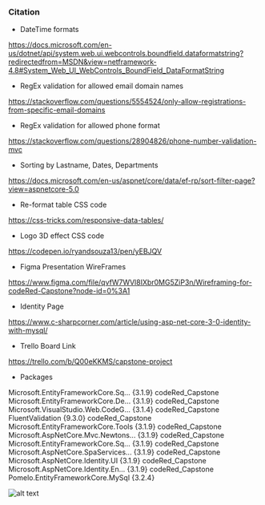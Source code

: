 ### Citation

* DateTime formats 

https://docs.microsoft.com/en-us/dotnet/api/system.web.ui.webcontrols.boundfield.dataformatstring?redirectedfrom=MSDN&view=netframework-4.8#System_Web_UI_WebControls_BoundField_DataFormatString

* RegEx validation for allowed email domain names

https://stackoverflow.com/questions/5554524/only-allow-registrations-from-specific-email-domains

* RegEx validation for allowed phone format

https://stackoverflow.com/questions/28904826/phone-number-validation-mvc

* Sorting by Lastname, Dates, Departments

https://docs.microsoft.com/en-us/aspnet/core/data/ef-rp/sort-filter-page?view=aspnetcore-5.0

* Re-format table CSS code

https://css-tricks.com/responsive-data-tables/

* Logo 3D effect CSS code

https://codepen.io/ryandsouza13/pen/yEBJQV

* Figma Presentation WireFrames

https://www.figma.com/file/qvfW7WVl8IXbr0MG5ZiP3n/Wireframing-for-codeRed-Capstone?node-id=0%3A1

* Identity Page

https://www.c-sharpcorner.com/article/using-asp-net-core-3-0-identity-with-mysql/

* Trello Board Link

https://trello.com/b/Q00eKKMS/capstone-project

* Packages

Microsoft.EntityFrameworkCore.Sq... {3.1.9}                                  codeRed_Capstone                                                                                                                                       
Microsoft.EntityFrameworkCore.De... {3.1.9}                                  codeRed_Capstone                                                                                                                                       
Microsoft.VisualStudio.Web.CodeG... {3.1.4}                                  codeRed_Capstone                                                                                                                                       
FluentValidation                    {9.3.0}                                  codeRed_Capstone                                                                                                                                       
Microsoft.EntityFrameworkCore.Tools {3.1.9}                                  codeRed_Capstone                                                                                                                                       
Microsoft.AspNetCore.Mvc.Newtons... {3.1.9}                                  codeRed_Capstone                                                                                                                                       
Microsoft.EntityFrameworkCore.Sq... {3.1.9}                                  codeRed_Capstone                                                                                                                                       
Microsoft.AspNetCore.SpaServices... {3.1.9}                                  codeRed_Capstone                                                                                                                                       
Microsoft.AspNetCore.Identity.UI    {3.1.9}                                  codeRed_Capstone                                                                                                                                       
Microsoft.AspNetCore.Identity.En... {3.1.9}                                  codeRed_Capstone                                                                                                                                       
Pomelo.EntityFrameworkCore.MySql    {3.2.4}

![alt text](https://github.com/AlecTech/codeRed_Capstone/tree/oneTable/installed_Packages.jpg?raw=true)



